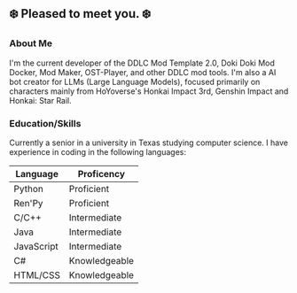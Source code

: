 ## ❄️ Pleased to meet you. ❄️

### About Me
I'm the current developer of the DDLC Mod Template 2.0, Doki Doki Mod Docker, Mod Maker, OST-Player, and other DDLC mod tools. I'm also a AI bot creator for LLMs (Large Language Models), focused primarily on characters mainly from HoYoverse's Honkai Impact 3rd, Genshin Impact and Honkai: Star Rail.

### Education/Skills
Currently a senior in a university in Texas studying computer science. I have experience in coding in the following languages:

| Language | Proficency |
| -------- | ---------- |
| Python | Proficient |
| Ren'Py | Proficient |
| C/C++ | Intermediate |
| Java | Intermediate |
| JavaScript | Intermediate |
| C# | Knowledgeable |
| HTML/CSS | Knowledgeable |

<!--
**Bronya-Rand/Bronya-Rand** is a ✨ _special_ ✨ repository because its `README.md` (this file) appears on your GitHub profile.

Here are some ideas to get you started:

- 🔭 I’m currently working on ...
- 🌱 I’m currently learning ...
- 👯 I’m looking to collaborate on ...
- 🤔 I’m looking for help with ...
- 💬 Ask me about ...
- 📫 How to reach me: ...
- 😄 Pronouns: ...
- ⚡ Fun fact: ...
-->
